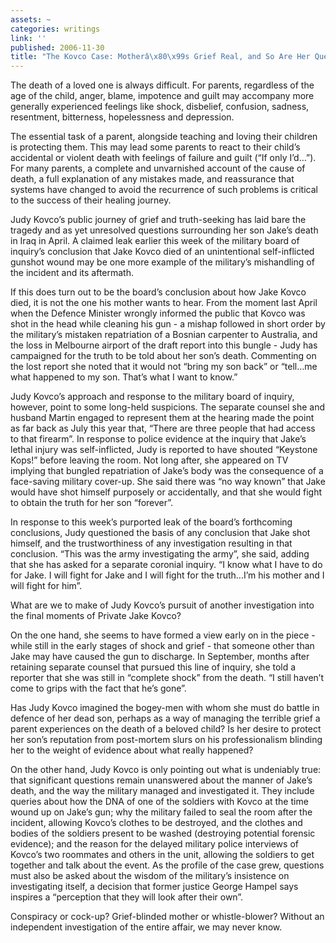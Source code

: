 ```yaml
---
assets: ~
categories: writings
link: ''
published: 2006-11-30
title: "The Kovco Case: Motherâ\x80\x99s Grief Real, and So Are Her Questions"
---
```

The death of a loved one is always difficult. For parents, regardless of
the age of the child, anger, blame, impotence and guilt may accompany
more generally experienced feelings like shock, disbelief, confusion,
sadness, resentment, bitterness, hopelessness and depression.

The essential task of a parent, alongside teaching and loving their
children is protecting them. This may lead some parents to react to
their child’s accidental or violent death with feelings of failure and
guilt (“If only I’d…”). For many parents, a complete and unvarnished
account of the cause of death, a full explanation of any mistakes made,
and reassurance that systems have changed to avoid the recurrence of
such problems is critical to the success of their healing journey.

Judy Kovco’s public journey of grief and truth-seeking has laid bare the
tragedy and as yet unresolved questions surrounding her son Jake’s death
in Iraq in April. A claimed leak earlier this week of the military board
of inquiry’s conclusion that Jake Kovco died of an unintentional
self-inflicted gunshot wound may be one more example of the military’s
mishandling of the incident and its aftermath.

If this does turn out to be the board’s conclusion about how Jake Kovco
died, it is not the one his mother wants to hear. From the moment last
April when the Defence Minister wrongly informed the public that Kovco
was shot in the head while cleaning his gun - a mishap followed in short
order by the military’s mistaken repatriation of a Bosnian carpenter to
Australia, and the loss in Melbourne airport of the draft report into
this bungle - Judy has campaigned for the truth to be told about her
son’s death. Commenting on the lost report she noted that it would not
“bring my son back” or “tell…me what happened to my son. That’s what I
want to know.”

Judy Kovco’s approach and response to the military board of inquiry,
however, point to some long-held suspicions. The separate counsel she
and husband Martin engaged to represent them at the hearing made the
point as far back as July this year that, “There are three people that
had access to that firearm”. In response to police evidence at the
inquiry that Jake’s lethal injury was self-inflicted, Judy is reported
to have shouted “Keystone Kops!” before leaving the room. Not long
after, she appeared on TV implying that bungled repatriation of Jake’s
body was the consequence of a face-saving military cover-up. She said
there was “no way known” that Jake would have shot himself purposely or
accidentally, and that she would fight to obtain the truth for her son
“forever”.

In response to this week’s purported leak of the board’s forthcoming
conclusions, Judy questioned the basis of any conclusion that Jake shot
himself, and the trustworthiness of any investigation resulting in that
conclusion. “This was the army investigating the army”, she said, adding
that she has asked for a separate coronial inquiry. “I know what I have
to do for Jake. I will fight for Jake and I will fight for the truth…I’m
his mother and I will fight for him”.

What are we to make of Judy Kovco’s pursuit of another investigation
into the final moments of Private Jake Kovco?

On the one hand, she seems to have formed a view early on in the piece -
while still in the early stages of shock and grief - that someone other
than Jake may have caused the gun to discharge. In September, months
after retaining separate counsel that pursued this line of inquiry, she
told a reporter that she was still in “complete shock” from the death.
“I still haven’t come to grips with the fact that he’s gone”.

Has Judy Kovco imagined the bogey-men with whom she must do battle in
defence of her dead son, perhaps as a way of managing the terrible grief
a parent experiences on the death of a beloved child? Is her desire to
protect her son’s reputation from post-mortem slurs on his
professionalism blinding her to the weight of evidence about what really
happened?

On the other hand, Judy Kovco is only pointing out what is undeniably
true: that significant questions remain unanswered about the manner of
Jake’s death, and the way the military managed and investigated it. They
include queries about how the DNA of one of the soldiers with Kovco at
the time wound up on Jake’s gun; why the military failed to seal the
room after the incident, allowing Kovco’s clothes to be destroyed, and
the clothes and bodies of the soldiers present to be washed (destroying
potential forensic evidence); and the reason for the delayed military
police interviews of Kovco’s two roommates and others in the unit,
allowing the soldiers to get together and talk about the event. As the
profile of the case grew, questions must also be asked about the wisdom
of the military’s insistence on investigating itself, a decision that
former justice George Hampel says inspires a “perception that they will
look after their own”.

Conspiracy or cock-up? Grief-blinded mother or whistle-blower? Without
an independent investigation of the entire affair, we may never know.